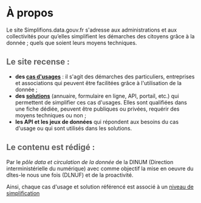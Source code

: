 # À propos


<p class="fr-text--lead">Le site Simplifions.data.gouv.fr s'adresse aux administrations et aux collectivités pour qu’elles simplifient les démarches des citoyens grâce à la donnée ; quels que soient leurs moyens techniques.</p>

<h2 id="niveau-1-acces-facile" class="fr-h4 fr-my-0w" style="color: #616161;">Le site recense :</h2>

- **des <a class="fr-link" href="/cas-d-usages">cas d'usages</a>** : il s'agit des démarches des particuliers, entreprises et associations qui peuvent être facilitées grâce à l'utilisation de la donnée ;
- **des <a class="fr-link" href="/solutions">solutions</a>** (annuaire, formulaire en ligne, API, portail, etc.) qui permettent de simplifier ces cas d'usages. Elles sont qualifiées dans une fiche dédiée, peuvent être publiques ou privées, requérir des moyens techniques ou non ;
- **les API et les jeux de données** qui répondent aux besoins du cas d'usage ou qui sont utilisés dans les solutions. 

<h2 id="niveau-1-acces-facile" class="fr-h4 fr-my-0w" style="color: #616161;">Le contenu est rédigé :</h2>

<p class="fr-text--lg">
Par le <i>pôle data et circulation de la donnée</i> de la DINUM (Direction interministérielle du numérique) avec comme objectif la mise en oeuvre du dîtes-le nous une fois (DLNUF) et de la proactivité.
</p>
<p>
Ainsi, chaque cas d'usage et solution référencé est associé à un <a class="fr-link fr-icon-arrow-right-line fr-link--icon-right" href="/niveaux-simplification">niveau de simplification</a>
</p>

